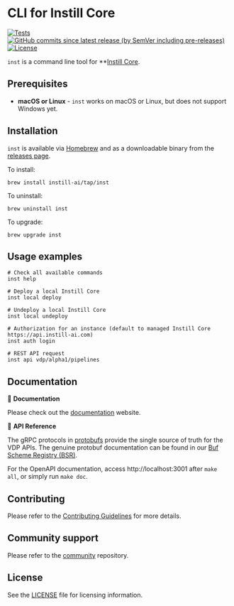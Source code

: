 # CLI for Instill Core

[![Tests](https://github.com/instill-ai/cli/actions/workflows/go.yml/badge.svg?branch=main&event=push)](https://github.com/instill-ai/cli/actions/workflows/go.yml)
[![GitHub commits since latest release (by SemVer including pre-releases)](https://img.shields.io/github/release/instill-ai/cli.svg?include_prereleases&label=Release&color=lightblue)](https://github.com/instill-ai/cli/releases/latest)
[![License](https://img.shields.io/github/license/instill-ai/cli.svg?color=lightblue&label=License)](./License.md)

`inst` is a command line tool for **[Instill Core](https://github.com/instill-ai/instill-core).

## Prerequisites

- **macOS or Linux** - `inst` works on macOS or Linux, but does not support Windows yet.


## Installation

`inst` is available via [Homebrew](https://brew.sh) and as a downloadable binary from the [releases page](https://github.com/instill-ai/cli/releases).

To install:

```shell
brew install instill-ai/tap/inst
```

To uninstall:

```shell
brew uninstall inst
```

To upgrade:

```shell
brew upgrade inst
```

## Usage examples

```shell
# Check all available commands
inst help

# Deploy a local Instill Core
inst local deploy

# Undeploy a local Instill Core
inst local undeploy

# Authorization for an instance (default to managed Instill Core https://api.instill-ai.com)
inst auth login

# REST API request
inst api vdp/alpha1/pipelines
```

## Documentation

📔 **Documentation**

 Please check out the [documentation](https://www.instill.tech/docs?utm_source=github&utm_medium=banner&utm_campaign=vdp_readme) website.

📘 **API Reference**

The gRPC protocols in [protobufs](https://github.com/instill-ai/protobufs) provide the single source of truth for the VDP APIs. The genuine protobuf documentation can be found in our [Buf Scheme Registry (BSR)](https://buf.build/instill-ai/protobufs).

For the OpenAPI documentation, access http://localhost:3001 after `make all`, or simply run `make doc`.

## Contributing

Please refer to the [Contributing Guidelines](./.github/CONTRIBUTING.md) for more details.

## Community support

Please refer to the [community](https://github.com/instill-ai/community) repository.

## License

See the [LICENSE](./LICENSE) file for licensing information.
